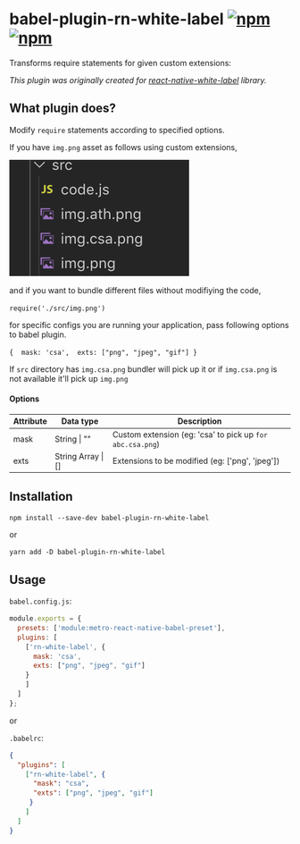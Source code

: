 # babel-plugin-rn-white-label   [![npm](https://img.shields.io/npm/v/babel-plugin-rn-white-label.svg)](https://npmjs.com/package/babel-plugin-rn-white-label)  [![npm](https://img.shields.io/npm/dm/babel-plugin-rn-white-label.svg)](https://npmjs.com/package/babel-plugin-rn-white-label)

Transforms require statements for given custom extensions:

_This plugin was originally created for [react-native-white-label](https://github.com/csath/react-native-white-label) library._

## What plugin does?

Modify `require` statements according to specified options.

If you have `img.png` asset as follows using custom extensions,

![Image of Assets](https://github.com/csath/babel-plugin-rn-white-label/blob/master/screenshots/assets.png)

and if you want to bundle different files without modifiying the code,

`require('./src/img.png')`

for specific configs you are running your application, pass following options to babel plugin.

``
{ 
      mask: 'csa', 
      exts: ["png", "jpeg", "gif"]
}
``

If `src` directory has `img.csa.png` bundler will pick up it or if `img.csa.png` is not available it'll pick up `img.png`

#### Options

| Attribute     | Data type     | Description    |
| ------------- | ------------- | ------------- |
| mask          | String \| ""   | Custom extension (eg: 'csa' to pick up `for abc.csa.png`)        |
| exts          | String Array \| [] | Extensions to be modified (eg: ['png', 'jpeg']) |

## Installation

```to be modified
npm install --save-dev babel-plugin-rn-white-label
```
or
```
yarn add -D babel-plugin-rn-white-label
```

## Usage

`babel.config.js`:

```javascript
module.exports = {
  presets: ['module:metro-react-native-babel-preset'],
  plugins: [
    ['rn-white-label', { 
      mask: 'csa', 
      exts: ["png", "jpeg", "gif"]
    }
    ]
  ]
};
```

or

`.babelrc`:

```json
{
  "plugins": [
    ["rn-white-label", {
      "mask": "csa",
      "exts": ["png", "jpeg", "gif"]
     }
    ]
  ]
}
```


